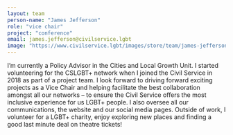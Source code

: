```yaml
---
layout: team
person-name: "James Jefferson"
role: "vice chair"
project: "conference"
email: james.jefferson@civilservice.lgbt
image: "https://www.civilservice.lgbt/images/store/team/james-jefferson-new.jpg"
---
```


I’m currently a Policy Advisor in the Cities and Local Growth Unit. I started volunteering for the CSLGBT+ network when I joined the Civil Service in 2018 as part of a project team. I look forward to driving forward exciting projects as a Vice Chair and helping facilitate the best collaboration amongst all our networks – to ensure the Civil Service offers the most inclusive experience for us LGBT+ people. I also oversee all our communications, the website and our social media pages. Outside of work, I volunteer for a LGBT+ charity, enjoy exploring new places and finding a good last minute deal on theatre tickets!